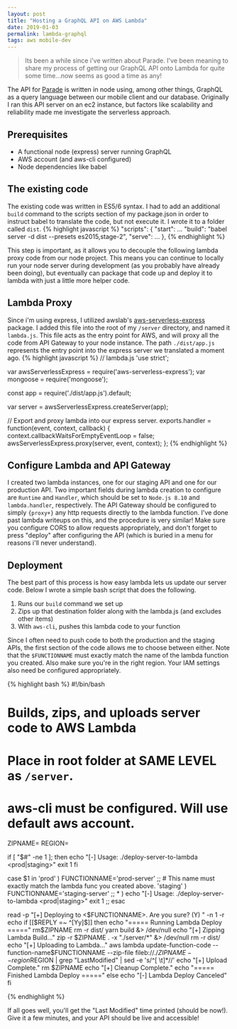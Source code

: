 ```yaml
---
layout: post
title: "Hosting a GraphQL API on AWS Lambda"
date: 2019-01-03
permalink: lambda-graphql
tags: aws mobile-dev
---
```


> Its been a while since i've written about Parade. I've been meaning to share my
> process of getting our GraphQL API onto Lambda for quite some time...now seems as good a time
> as any!

The API for [Parade](https://parade.events/) is written in node using, among other things, GraphQL as a query language between
our mobile client and our database. Originally I ran this API server on an ec2 instance, but factors like scalability and reliability
made me investigate the serverless approach.

## Prerequisites

- A functional node (express) server running GraphQL
- AWS account (and aws-cli configured)
- Node dependencies like babel

## The existing code

The existing code was written in ES5/6 syntax. I had to add an additional `build` command to the
scripts section of my package.json in order to instruct babel to translate the code, but not execute it. I wrote it to a folder called
`dist`.
{% highlight javascript %}
"scripts": {
"start": ...
"build": "babel server -d dist --presets es2015,stage-2",
"serve": ...
},
{% endhighlight %}

This step is important, as it allows you to decouple the following lambda proxy code from our node project. This means you can
continue to locally run your node server during development (as you probably have already been doing), but eventually can package that code up and deploy it to lambda with just a little more helper code.

## Lambda Proxy

Since i'm using express, I utilized awslab's [aws-serverless-express](https://github.com/awslabs/aws-serverless-express) package. I added this file into the root of my `/server` directory, and named it `lambda.js`. This file acts as the entry point for AWS, and will proxy all the code from API Gateway to your node instance. The path `./dist/app.js` represents the entry point into the express server we translated a moment ago.
{% highlight javascript %}
// lambda.js
'use strict';

var awsServerlessExpress = require('aws-serverless-express');
var mongoose = require('mongoose');

const app = require('./dist/app.js').default;

var server = awsServerlessExpress.createServer(app);

// Export and proxy lambda into our express server.
exports.handler = function(event, context, callback) {
context.callbackWaitsForEmptyEventLoop = false;
awsServerlessExpress.proxy(server, event, context);
};
{% endhighlight %}

## Configure Lambda and API Gateway

I created two lambda instances, one for our staging API and one for our production API. Two important fields during lambda creation to configure are `Runtime` and `Handler`, which should be set to `Node.js 8.10` and `lambda.handler`, respectively. The API Gateway should be configured to simply `{proxy+}` any http requests directly to the lambda function. I've done past lambda writeups on this, and the procedure is very similar! Make sure you configure CORS to allow requests appropriately, and don't forget to press "deploy" after configuring the API (which is buried in a menu for reasons i'll never understand).

## Deployment

The best part of this process is how easy lambda lets us update our server code. Below I wrote a simple bash script that does the following.

1. Runs our `build` command we set up
2. Zips up that destination folder along with the lambda.js (and excludes other items)
3. With `aws-cli`, pushes this lambda code to your function

Since I often need to push code to both the production and the staging APIs, the first section of the code allows me to choose between either. Note that the `$FUNCTIONNAME` must exactly match the name of the lambda function you created. Also make sure you're in the right region. Your IAM settings also need be configured appropriately.

{% highlight bash %}
#!/bin/bash

# Builds, zips, and uploads server code to AWS Lambda

# Place in root folder at SAME LEVEL as `/server`.

# aws-cli must be configured. Will use default aws account.

ZIPNAME=<ANY NAME>
REGION=<YOUR REGION>

if [ "$#" -ne 1 ]; then
echo "[-] Usage: ./deploy-server-to-lambda <prod|staging>"
exit 1
fi

case \$1 in
'prod' )
FUNCTIONNAME='prod-server' ;; # This name must exactly match the lambda func you created above.
'staging' )
FUNCTIONNAME='staging-server' ;; \* )
echo "[-] Usage: ./deploy-server-to-lambda <prod|staging>"
exit 1
;;
esac

read -p "[+] Deploying to <$FUNCTIONNAME>. Are you sure? (Y) " -n 1 -r
echo
if [[$REPLY =~ ^[Yy]$]]
then
echo "===== Running Lambda Deploy ====="
rm$ZIPNAME
rm -r dist/
yarn build &> /dev/null
echo "[+] Zipping Lambda Build..."
zip -r $ZIPNAME . -x "./server/*" &> /dev/null
rm -r dist/
echo "[+] Uploading to Lambda..."
aws lambda  update-function-code --function-name$FUNCTIONNAME --zip-file fileb://./$ZIPNAME --region$REGION | grep "LastModified" | sed -e 's/^[ \t]\*//'
echo "[+] Upload Complete."
rm \$ZIPNAME
echo "[+] Cleanup Complete."
echo "===== Finished Lambda Deploy ====="
else
echo "[-] Lambda Deploy Canceled"
fi

{% endhighlight %}

If all goes well, you'll get the "Last Modified" time printed (should be now!). Give it a few minutes, and your API should be live and accessible!
